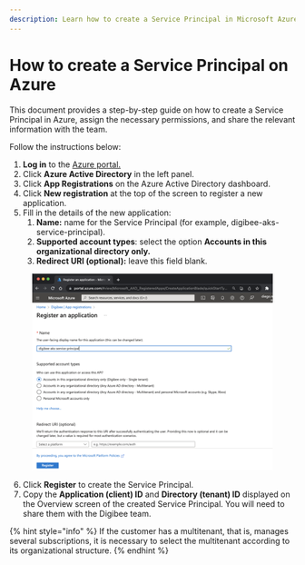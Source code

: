```yaml
---
description: Learn how to create a Service Principal in Microsoft Azure
---
```


# How to create a Service Principal on Azure

This document provides a step-by-step guide on how to create a Service Principal in Azure, assign the necessary permissions, and share the relevant information with the team.

Follow the instructions below:

1. **Log in** to the [Azure portal.](https://portal.azure.com/)
2. Click **Azure Active Directory** in the left panel.
3. Click **App Registrations** on the Azure Active Directory dashboard.
4. Click **New registration** at the top of the screen to register a new application.
5. Fill in the details of the new application:
   1. **Name:** name for the Service Principal (for example, digibee-aks-service-principal).
   2. **Supported account types**: select the option **Accounts in this organizational directory only.**&#x20;
   3. **Redirect URI (optional):** leave this field blank.

<figure><img src="../../../.gitbook/assets/Untitled (21).png" alt=""><figcaption></figcaption></figure>

6. Click **Register** to create the Service Principal.
7. Copy the **Application (client) ID** and **Directory (tenant) ID** displayed on the Overview screen of the created Service Principal. You will need to share them with the Digibee team.

{% hint style="info" %}
If the customer has a multitenant, that is, manages several subscriptions, it is necessary to select the multitenant according to its organizational structure.
{% endhint %}

